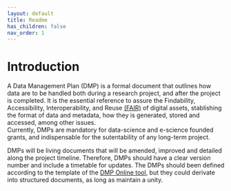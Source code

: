 ```yaml
---
layout: default
title: Readme
has_children: false
nav_order: 1
---
```


# Introduction

A Data Management Plan (DMP) is a formal document that outlines how data are to be handled both during a research project, and after the project is completed. 
It is the essential reference to assure the Findability, Accessibility, Interoperability, and Reuse [(FAIR)](https://www.go-fair.org/fair-principles/) of digital assets, 
stablishing the format of data and metadata, how they is generated, stored and accessed, among other issues.  
Currently, DMPs are mandatory for data-science and e-science founded grants, and indispensable for the sutentability of any long-term project.

DMPs will be living documents that will be amended, improved and detailed along the project timeline. Therefore, DMPs should have a clear version number and include a
timetable for updates. The DMPs should been defined according to the template of the [DMP Online tool](https://dmponline.dcc.ac.uk/), 
but they could derivate into structured documents, as long as maintain a unity.



